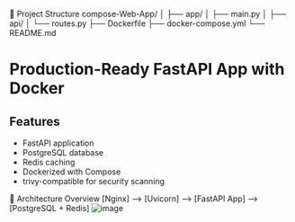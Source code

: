 🧩 Project Structure
compose-Web-App/
│
├── app/
│   ├── main.py
│   ├── api/
│      └── routes.py
├── Dockerfile
├── docker-compose.yml
└── README.md

# Production-Ready FastAPI App with Docker
## Features
- FastAPI application
- PostgreSQL database
- Redis caching
- Dockerized with Compose
- trivy-compatible for security scanning
  
📌 Architecture Overview
[Nginx] --> [Uvicorn] --> [FastAPI App] --> [PostgreSQL + Redis]
![image](https://github.com/user-attachments/assets/b36e9316-d509-4211-af66-36d9bfd231d1)


